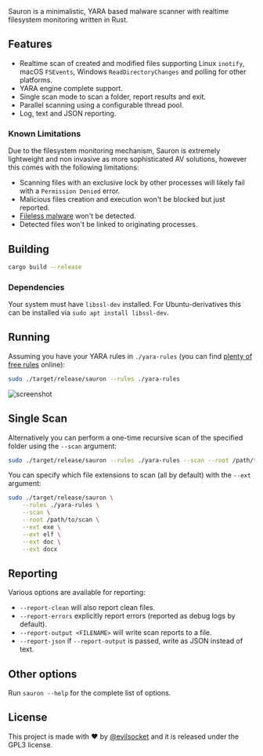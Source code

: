 Sauron is a minimalistic, YARA based malware scanner with realtime filesystem monitoring written in Rust.

## Features

* Realtime scan of created and modified files supporting Linux `inotify`, macOS `FSEvents`, Windows `ReadDirectoryChanges` and polling for other platforms.
* YARA engine complete support.
* Single scan mode to scan a folder, report results and exit.
* Parallel scanning using a configurable thread pool.
* Log, text and JSON reporting.

### Known Limitations

Due to the filesystem monitoring mechanism, Sauron is extremely lightweight and non invasive as more sophisticated AV solutions, however this comes with the following limitations:

* Scanning files with an exclusive lock by other processes will likely fail with a `Permission Denied` error.
* Malicious files creation and execution won't be blocked but just reported.
* [Fileless malware](https://en.wikipedia.org/wiki/Fileless_malware) won't be detected.
* Detected files won't be linked to originating processes.

## Building

```sh
cargo build --release
```

### Dependencies

Your system must have `libssl-dev` installed. For Ubuntu-derivatives this can be installed via `sudo apt install libssl-dev`. 

## Running 

Assuming you have your YARA rules in `./yara-rules` (you can find [plenty of free rules](https://github.com/InQuest/awesome-yara) online):

```sh
sudo ./target/release/sauron --rules ./yara-rules
```

![screenshot](https://i.imgur.com/Dw5N9RR.png)

## Single Scan

Alternatively you can perform a one-time recursive scan of the specified folder using the `--scan` argument:

```sh
sudo ./target/release/sauron --rules ./yara-rules --scan --root /path/to/scan
```

You can specify which file extensions to scan (all by default) with the `--ext` argument:

```sh
sudo ./target/release/sauron \
    --rules ./yara-rules \
    --scan \
    --root /path/to/scan \
    --ext exe \
    --ext elf \
    --ext doc \
    --ext docx
```

## Reporting

Various options are available for reporting:

* `--report-clean` will also report clean files.
* `--report-errors` explicitly report errors (reported as debug logs by default).
* `--report-output <FILENAME>` will write scan reports to a file.
* `--report-json` if `--report-output` is passed, write as JSON instead of text.

## Other options

Run `sauron --help` for the complete list of options. 

## License

This project is made with ♥  by [@evilsocket](https://twitter.com/evilsocket) and it is released under the GPL3 license.

